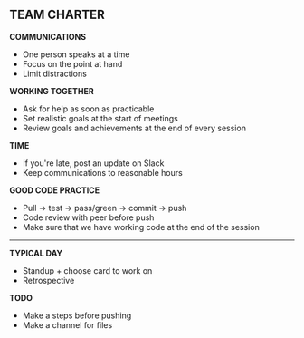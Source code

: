 ## TEAM CHARTER

**COMMUNICATIONS**
- One person speaks at a time
- Focus on the point at hand
- Limit distractions 

**WORKING TOGETHER**
- Ask for help as soon as practicable
- Set realistic goals at the start of meetings 
- Review goals and achievements at the end of every session

**TIME**
- If you're late, post an update on Slack
- Keep communications to reasonable hours 

**GOOD CODE PRACTICE**
- Pull -> test -> pass/green -> commit -> push
- Code review with peer before push
- Make sure that we have working code at the end of the session

--------------------

**TYPICAL DAY**
- Standup + choose card to work on
- Retrospective

**TODO**
- Make a steps before pushing
- Make a channel for files
